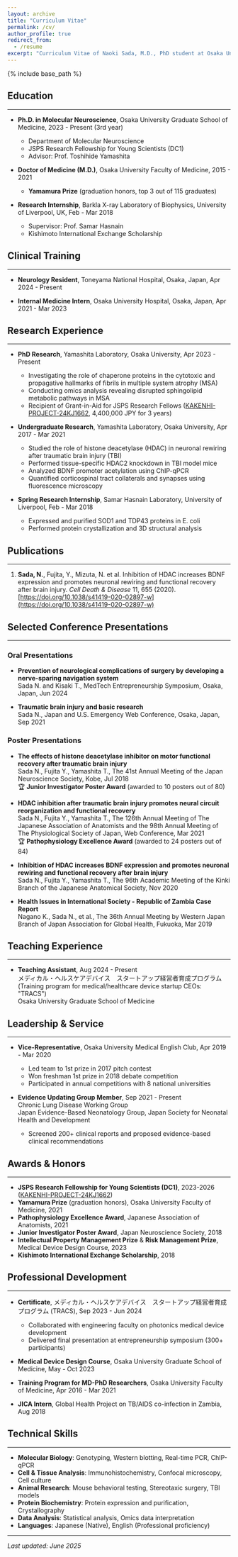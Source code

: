 ```yaml
---
layout: archive
title: "Curriculum Vitae"
permalink: /cv/
author_profile: true
redirect_from:
  - /resume
excerpt: "Curriculum Vitae of Naoki Sada, M.D., PhD student at Osaka University Graduate School of Medicine. Research focus on neurodegeneration and protein aggregation."
---
```


{% include base_path %}

## Education
------
* **Ph.D. in Molecular Neuroscience**, Osaka University Graduate School of Medicine, 2023 - Present (3rd year)
  * Department of Molecular Neuroscience
  * JSPS Research Fellowship for Young Scientists (DC1)
  * Advisor: Prof. Toshihide Yamashita
  
* **Doctor of Medicine (M.D.)**, Osaka University Faculty of Medicine, 2015 - 2021
  * **Yamamura Prize** (graduation honors, top 3 out of 115 graduates)
  
* **Research Internship**, Barkla X-ray Laboratory of Biophysics, University of Liverpool, UK, Feb - Mar 2018
  * Supervisor: Prof. Samar Hasnain
  * Kishimoto International Exchange Scholarship

## Clinical Training
------
* **Neurology Resident**, Toneyama National Hospital, Osaka, Japan, Apr 2024 - Present

* **Internal Medicine Intern**, Osaka University Hospital, Osaka, Japan, Apr 2021 - Mar 2023

## Research Experience
------
* **PhD Research**, Yamashita Laboratory, Osaka University, Apr 2023 - Present
  * Investigating the role of chaperone proteins in the cytotoxic and propagative hallmarks of fibrils in multiple system atrophy (MSA)
  * Conducting omics analysis revealing disrupted sphingolipid metabolic pathways in MSA
  * Recipient of Grant-in-Aid for JSPS Research Fellows ([KAKENHI-PROJECT-24KJ1662](https://kaken.nii.ac.jp/ja/grant/KAKENHI-PROJECT-24KJ1662/), 4,400,000 JPY for 3 years)

* **Undergraduate Research**, Yamashita Laboratory, Osaka University, Apr 2017 - Mar 2021
  * Studied the role of histone deacetylase (HDAC) in neuronal rewiring after traumatic brain injury (TBI)
  * Performed tissue-specific HDAC2 knockdown in TBI model mice
  * Analyzed BDNF promoter acetylation using ChIP-qPCR
  * Quantified corticospinal tract collaterals and synapses using fluorescence microscopy

* **Spring Research Internship**, Samar Hasnain Laboratory, University of Liverpool, Feb - Mar 2018
  * Expressed and purified SOD1 and TDP43 proteins in E. coli
  * Performed protein crystallization and 3D structural analysis

## Publications
------
1. **Sada, N.**, Fujita, Y., Mizuta, N. et al. Inhibition of HDAC increases BDNF expression and promotes neuronal rewiring and functional recovery after brain injury. *Cell Death & Disease* 11, 655 (2020). [https://doi.org/10.1038/s41419-020-02897-w](https://doi.org/10.1038/s41419-020-02897-w)

## Selected Conference Presentations
------
### Oral Presentations
* **Prevention of neurological complications of surgery by developing a nerve-sparing navigation system**  
  Sada N. and Kisaki T., MedTech Entrepreneurship Symposium, Osaka, Japan, Jun 2024

* **Traumatic brain injury and basic research**  
  Sada N., Japan and U.S. Emergency Web Conference, Osaka, Japan, Sep 2021

### Poster Presentations
* **The effects of histone deacetylase inhibitor on motor functional recovery after traumatic brain injury**  
  Sada N., Fujita Y., Yamashita T., The 41st Annual Meeting of the Japan Neuroscience Society, Kobe, Jul 2018  
  🏆 **Junior Investigator Poster Award** (awarded to 10 posters out of 80)

* **HDAC inhibition after traumatic brain injury promotes neural circuit reorganization and functional recovery**  
  Sada N., Fujita Y., Yamashita T., The 126th Annual Meeting of The Japanese Association of Anatomists and the 98th Annual Meeting of The Physiological Society of Japan, Web Conference, Mar 2021  
  🏆 **Pathophysiology Excellence Award** (awarded to 24 posters out of 84)

* **Inhibition of HDAC increases BDNF expression and promotes neuronal rewiring and functional recovery after brain injury**  
  Sada N., Fujita Y., Yamashita T., The 96th Academic Meeting of the Kinki Branch of the Japanese Anatomical Society, Nov 2020

* **Health Issues in International Society - Republic of Zambia Case Report**  
  Nagano K., Sada N., et al., The 36th Annual Meeting by Western Japan Branch of Japan Association for Global Health, Fukuoka, Mar 2019

## Teaching Experience
------
* **Teaching Assistant**, Aug 2024 - Present  
  メディカル・ヘルスケアデバイス　スタートアップ経営者育成プログラム  
  (Training program for medical/healthcare device startup CEOs: "TRACS")  
  Osaka University Graduate School of Medicine

## Leadership & Service
------
* **Vice-Representative**, Osaka University Medical English Club, Apr 2019 - Mar 2020
  * Led team to 1st prize in 2017 pitch contest
  * Won freshman 1st prize in 2018 debate competition
  * Participated in annual competitions with 8 national universities

* **Evidence Updating Group Member**, Sep 2021 - Present  
  Chronic Lung Disease Working Group  
  Japan Evidence-Based Neonatology Group, Japan Society for Neonatal Health and Development
  * Screened 200+ clinical reports and proposed evidence-based clinical recommendations

## Awards & Honors
------
* **JSPS Research Fellowship for Young Scientists (DC1)**, 2023-2026 ([KAKENHI-PROJECT-24KJ1662](https://kaken.nii.ac.jp/ja/grant/KAKENHI-PROJECT-24KJ1662/))
* **Yamamura Prize** (graduation honors), Osaka University Faculty of Medicine, 2021
* **Pathophysiology Excellence Award**, Japanese Association of Anatomists, 2021
* **Junior Investigator Poster Award**, Japan Neuroscience Society, 2018
* **Intellectual Property Management Prize** & **Risk Management Prize**, Medical Device Design Course, 2023
* **Kishimoto International Exchange Scholarship**, 2018

## Professional Development
------
* **Certificate**, メディカル・ヘルスケアデバイス　スタートアップ経営者育成プログラム (TRACS), Sep 2023 - Jun 2024
  * Collaborated with engineering faculty on photonics medical device development
  * Delivered final presentation at entrepreneurship symposium (300+ participants)

* **Medical Device Design Course**, Osaka University Graduate School of Medicine, May - Oct 2023

* **Training Program for MD-PhD Researchers**, Osaka University Faculty of Medicine, Apr 2016 - Mar 2021

* **JICA Intern**, Global Health Project on TB/AIDS co-infection in Zambia, Aug 2018

## Technical Skills
------
* **Molecular Biology**: Genotyping, Western blotting, Real-time PCR, ChIP-qPCR
* **Cell & Tissue Analysis**: Immunohistochemistry, Confocal microscopy, Cell culture
* **Animal Research**: Mouse behavioral testing, Stereotaxic surgery, TBI models
* **Protein Biochemistry**: Protein expression and purification, Crystallography
* **Data Analysis**: Statistical analysis, Omics data interpretation
* **Languages**: Japanese (Native), English (Professional proficiency)

---
*Last updated: June 2025*